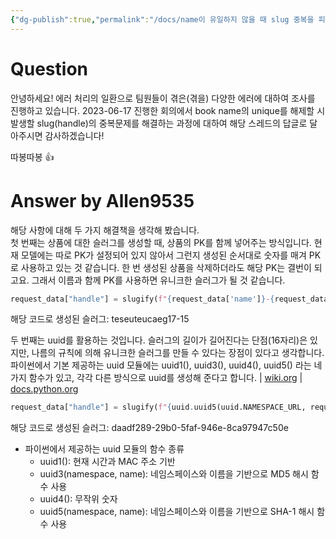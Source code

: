 ```yaml
---
{"dg-publish":true,"permalink":"/docs/name이 유일하지 않을 때 slug 중복을 피하는 법 {django}/","title":"name이 유일하지 않을 때 slug 중복을 피하는 법 {django}"}
---
```



# Question

  
안녕하세요! 에러 처리의 일환으로 팀원들이 겪은(겪을) 다양한 에러에 대하여 조사를 진행하고 있습니다. 2023-06-17 진행한 회의에서 book name의 unique를 해제할 시 발생할 slug(handle)의 중복문제를 해결하는 과정에 대하여 해당 스레드의 답글로 달아주시면 감사하겠습니다!

따봉따봉 👍

# Answer by Allen9535

해당 사항에 대해 두 가지 해결책을 생각해 봤습니다.  
첫 번째는 상품에 대한 슬러그를 생성할 때, 상품의 PK를 함께 넣어주는 방식입니다. 현재 모델에는 따로 PK가 설정되어 있지 않아서 그런지 생성된 순서대로 숫자를 매겨 PK로 사용하고 있는 것 같습니다. 한 번 생성된 상품을 삭제하더라도 해당 PK는 결번이 되고요. 그래서 이름과 함께 PK를 사용하면 유니크한 슬러그가 될 것 같습니다.

```python
request_data["handle"] = slugify(f"{request_data['name']}-{request_data['user']}")
```

해당 코드로 생성된 슬러그: teseuteucaeg17-15

두 번째는 uuid를 활용하는 것입니다. 슬러그의 길이가 길어진다는 단점(16자리)은 있지만, 나름의 규칙에 의해 유니크한 슬러그를 만들 수 있다는 장점이 있다고 생각합니다. 파이썬에서 기본 제공하는 uuid 모듈에는 uuid1(), uuid3(), uuid4(), uuid5() 라는 네 가지 함수가 있고, 각각 다른 방식으로 uuid를 생성해 준다고 합니다. | [wiki.org](https://en.wikipedia.org/wiki/Universally_unique_identifier) | [docs.python.org](https://docs.python.org/3/library/uuid.html)

```python
request_data["handle"] = slugify(f"{uuid.uuid5(uuid.NAMESPACE_URL, request_data['name'])}")
```

해당 코드로 생성된 슬러그: daadf289-29b0-5faf-946e-8ca97947c50e

- 파이썬에서 제공하는 uuid 모듈의 함수 종류
    - uuid1(): 현재 시간과 MAC 주소 기반
    - uuid3(namespace, name): 네임스페이스와 이름을 기반으로 MD5 해시 함수 사용
    - uuid4(): 무작위 숫자
    - uuid5(namespace, name): 네임스페이스와 이름을 기반으로 SHA-1 해시 함수 사용

